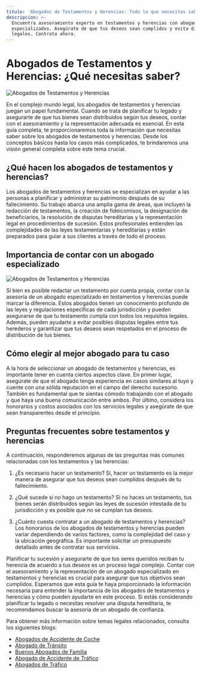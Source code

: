 ```yaml
---
titulo: 'Abogados de Testamentos y Herencias: Todo lo que necesitas saber'
descripcion: >-
  Encuentra asesoramiento experto en testamentos y herencias con abogados
  especializados. Asegúrate de que tus deseos sean cumplidos y evita disputas
  legales. Contrata ahora.
---
```


# Abogados de Testamentos y Herencias: ¿Qué necesitas saber?

![Abogados de Testamentos y Herencias](./img/abogados-testamentos-y-herencias-1.webp)


En el complejo mundo legal, los abogados de testamentos y herencias juegan un papel fundamental. Cuando se trata de planificar tu legado y asegurarte de que tus bienes sean distribuidos según tus deseos, contar con el asesoramiento y la representación adecuada es esencial. En esta guía completa, te proporcionaremos toda la información que necesitas saber sobre los abogados de testamentos y herencias. Desde los conceptos básicos hasta los casos más complicados, te brindaremos una visión general completa sobre este tema crucial.

## ¿Qué hacen los abogados de testamentos y herencias?

Los abogados de testamentos y herencias se especializan en ayudar a las personas a planificar y administrar su patrimonio después de su fallecimiento. Su trabajo abarca una amplia gama de áreas, que incluyen la redacción de testamentos, la creación de fideicomisos, la designación de beneficiarios, la resolución de disputas hereditarias y la representación legal en procedimientos de sucesión. Estos profesionales entienden las complejidades de las leyes testamentarias y hereditarias y están preparados para guiar a sus clientes a través de todo el proceso.

## Importancia de contar con un abogado especializado

![Abogados de Testamentos y Herencias](./img/abogados-testamentos-y-herencias-2.webp)

Si bien es posible redactar un testamento por cuenta propia, contar con la asesoría de un abogado especializado en testamentos y herencias puede marcar la diferencia. Estos abogados tienen un conocimiento profundo de las leyes y regulaciones específicas de cada jurisdicción y pueden asegurarse de que tu testamento cumpla con todos los requisitos legales. Además, pueden ayudarte a evitar posibles disputas legales entre tus herederos y garantizar que tus deseos sean respetados en el proceso de distribución de tus bienes.

## Cómo elegir al mejor abogado para tu caso

A la hora de seleccionar un abogado de testamentos y herencias, es importante tener en cuenta ciertos aspectos clave. En primer lugar, asegúrate de que el abogado tenga experiencia en casos similares al tuyo y cuente con una sólida reputación en el campo del derecho sucesorio. También es fundamental que te sientas cómodo trabajando con el abogado y que haya una buena comunicación entre ambos. Por último, considera los honorarios y costos asociados con los servicios legales y asegúrate de que sean transparentes desde el principio.

## Preguntas frecuentes sobre testamentos y herencias

A continuación, responderemos algunas de las preguntas más comunes relacionadas con los testamentos y las herencias:

1. ¿Es necesario hacer un testamento?
   Sí, hacer un testamento es la mejor manera de asegurar que tus deseos sean cumplidos después de tu fallecimiento.

2. ¿Qué sucede si no hago un testamento?
   Si no haces un testamento, tus bienes serán distribuidos según las leyes de sucesión intestada de tu jurisdicción y es posible que no se cumplan tus deseos.

3. ¿Cuánto cuesta contratar a un abogado de testamentos y herencias?
   Los honorarios de los abogados de testamentos y herencias pueden variar dependiendo de varios factores, como la complejidad del caso y la ubicación geográfica. Es importante solicitar un presupuesto detallado antes de contratar sus servicios.



Planificar tu sucesión y asegurarte de que tus seres queridos reciban tu herencia de acuerdo a tus deseos es un proceso legal complejo. Contar con el asesoramiento y la representación de un abogado especializado en testamentos y herencias es crucial para asegurar que tus objetivos sean cumplidos. Esperamos que esta guía te haya proporcionado la información necesaria para entender la importancia de los abogados de testamentos y herencias y cómo pueden ayudarte en este proceso. Si estás considerando planificar tu legado o necesitas resolver una disputa hereditaria, te recomendamos buscar la asesoría de un abogado de confianza.

Para obtener más información sobre temas legales relacionados, consulta los siguientes blogs:

- [Abogados de Accidente de Coche](abogados-accidente-coche)
- [Abogado de Tránsito](abogado-de-transito)
- [Buenos Abogados de Familia](buenos-abogados-de-familia)
- [Abogado de Accidente de Tráfico](abogado-accidente-trafico)
- [Abogados de Tráfico](abogados-de-trafico)
